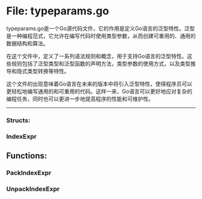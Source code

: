 # File: typeparams.go

typeparams.go是一个Go源代码文件，它的作用是定义Go语言的泛型特性。泛型是一种编程范式，它允许在编写代码时使用类型参数，从而创建可重用的、通用的数据结构和算法。

在这个文件中，定义了一系列语法规则和概念，用于支持Go语言的泛型特性。这些规则包括了泛型类型和泛型函数的声明方法，类型参数的使用方式，以及类型推导和隐式类型转换等特性。

这个文件的出现意味着Go语言在未来的版本中将引入泛型特性，使得程序员可以更轻松地编写通用的和可重用的代码。这样一来，Go语言可以更好地应对复杂的编程任务，同时也可以更进一步地提高程序的性能和可维护性。




---

### Structs:

### IndexExpr





## Functions:

### PackIndexExpr





### UnpackIndexExpr





